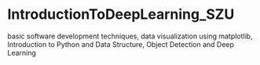 # IntroductionToDeepLearning_SZU
basic software development techniques, data visualization using matplotlib, Introduction to Python and Data Structure, Object Detection and Deep Learning
